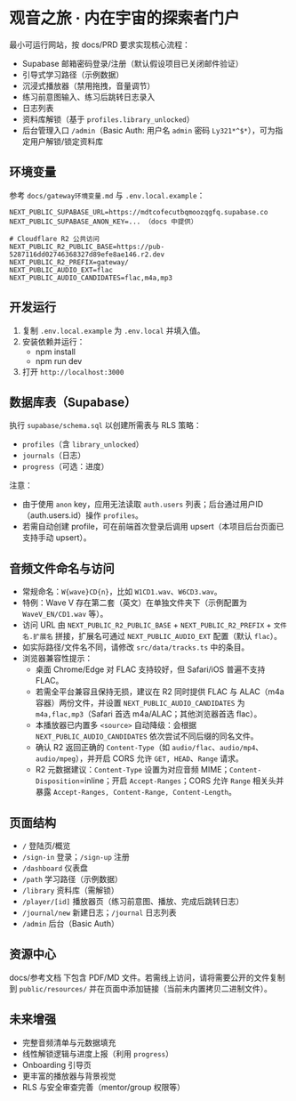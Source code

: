 # 观音之旅 · 内在宇宙的探索者门户

最小可运行网站，按 docs/PRD 要求实现核心流程：
- Supabase 邮箱密码登录/注册（默认假设项目已关闭邮件验证）
- 引导式学习路径（示例数据）
- 沉浸式播放器（禁用拖拽，音量调节）
- 练习前意图输入、练习后跳转日志录入
- 日志列表
- 资料库解锁（基于 `profiles.library_unlocked`）
- 后台管理入口 `/admin`（Basic Auth: 用户名 `admin` 密码 `Ly321*^$*`），可为指定用户解锁/锁定资料库

## 环境变量

参考 `docs/gateway环境变量.md` 与 `.env.local.example`：

```
NEXT_PUBLIC_SUPABASE_URL=https://mdtcofecutbqmoozqgfq.supabase.co
NEXT_PUBLIC_SUPABASE_ANON_KEY=... （docs 中提供）

# Cloudflare R2 公共访问
NEXT_PUBLIC_R2_PUBLIC_BASE=https://pub-5287116dd02746368327d89efe8ae146.r2.dev
NEXT_PUBLIC_R2_PREFIX=gateway/
NEXT_PUBLIC_AUDIO_EXT=flac
NEXT_PUBLIC_AUDIO_CANDIDATES=flac,m4a,mp3
```

## 开发运行

1. 复制 `.env.local.example` 为 `.env.local` 并填入值。
2. 安装依赖并运行：
   - npm install
   - npm run dev
3. 打开 `http://localhost:3000`

## 数据库表（Supabase）

执行 `supabase/schema.sql` 以创建所需表与 RLS 策略：
- `profiles`（含 `library_unlocked`）
- `journals`（日志）
- `progress`（可选：进度）

注意：
- 由于使用 `anon` key，应用无法读取 `auth.users` 列表；后台通过用户ID（auth.users.id）操作 `profiles`。
- 若需自动创建 profile，可在前端首次登录后调用 upsert（本项目后台页面已支持手动 upsert）。

## 音频文件命名与访问

- 常规命名：`W{wave}CD{n}`，比如 `W1CD1.wav`、`W6CD3.wav`。
- 特例：Wave V 存在第二套（英文）在单独文件夹下（示例配置为 `WaveV_EN/CD1.wav` 等）。
- 访问 URL 由 `NEXT_PUBLIC_R2_PUBLIC_BASE` + `NEXT_PUBLIC_R2_PREFIX` + `文件名.扩展名` 拼接，扩展名可通过 `NEXT_PUBLIC_AUDIO_EXT` 配置（默认 `flac`）。
- 如实际路径/文件名不同，请修改 `src/data/tracks.ts` 中的条目。
- 浏览器兼容性提示：
  - 桌面 Chrome/Edge 对 FLAC 支持较好，但 Safari/iOS 普遍不支持 FLAC。
  - 若需全平台兼容且保持无损，建议在 R2 同时提供 FLAC 与 ALAC（m4a 容器）两份文件，并设置 `NEXT_PUBLIC_AUDIO_CANDIDATES` 为 `m4a,flac,mp3`（Safari 首选 m4a/ALAC；其他浏览器首选 flac）。
  - 本播放器已内置多 `<source>` 自动降级：会根据 `NEXT_PUBLIC_AUDIO_CANDIDATES` 依次尝试不同后缀的同名文件。
  - 确认 R2 返回正确的 `Content-Type`（如 `audio/flac`、`audio/mp4`、`audio/mpeg`），并开启 CORS 允许 `GET, HEAD`、`Range` 请求。
  - R2 元数据建议：`Content-Type` 设置为对应音频 MIME；`Content-Disposition`=inline；开启 `Accept-Ranges`；CORS 允许 `Range` 相关头并暴露 `Accept-Ranges, Content-Range, Content-Length`。

## 页面结构

- `/` 登陆页/概览
- `/sign-in` 登录；`/sign-up` 注册
- `/dashboard` 仪表盘
- `/path` 学习路径（示例数据）
- `/library` 资料库（需解锁）
- `/player/[id]` 播放器页（练习前意图、播放、完成后跳转日志）
- `/journal/new` 新建日志；`/journal` 日志列表
- `/admin` 后台（Basic Auth）

## 资源中心

docs/参考文档 下包含 PDF/MD 文件。若需线上访问，请将需要公开的文件复制到 `public/resources/` 并在页面中添加链接（当前未内置拷贝二进制文件）。

## 未来增强

- 完整音频清单与元数据填充
- 线性解锁逻辑与进度上报（利用 `progress`）
- Onboarding 引导页
- 更丰富的播放器与背景视觉
- RLS 与安全审查完善（mentor/group 权限等）
